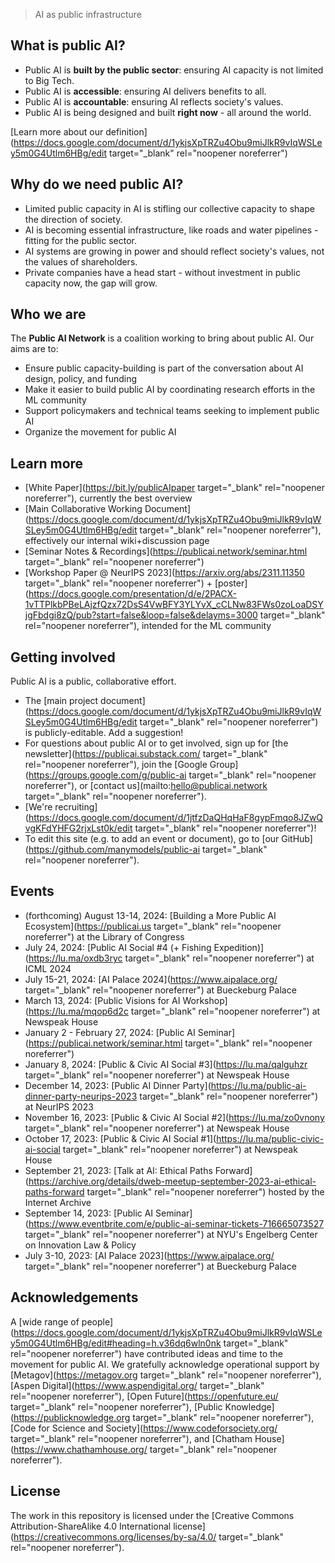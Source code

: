 > AI as public infrastructure

## What is public AI?

- Public AI is **built by the public sector**: ensuring AI capacity is not limited to Big Tech.
- Public AI is **accessible**: ensuring AI delivers benefits to all.
- Public AI is **accountable**: ensuring AI reflects society's values.
- Public AI is being designed and built **right now** - all around the world.

[Learn more about our definition](https://docs.google.com/document/d/1ykjsXpTRZu4Obu9miJlkR9vIqWSLey5m0G4Utlm6HBg/edit target="_blank" rel="noopener noreferrer")

## Why do we need public AI?

- Limited public capacity in AI is stifling our collective capacity to shape the direction of society.
- AI is becoming essential infrastructure, like roads and water pipelines - fitting for the public sector.
- AI systems are growing in power and should reflect society's values, not the values of shareholders.
- Private companies have a head start - without investment in public capacity now, the gap will grow.

## Who we are

The **Public AI Network** is a coalition working to bring about public AI. Our aims are to:

- Ensure public capacity-building is part of the conversation about AI design, policy, and funding
- Make it easier to build public AI by coordinating research efforts in the ML community
- Support policymakers and technical teams seeking to implement public AI
- Organize the movement for public AI

## Learn more

- [White Paper](https://bit.ly/publicAIpaper target="_blank" rel="noopener noreferrer"), currently the best overview
- [Main Collaborative Working Document](https://docs.google.com/document/d/1ykjsXpTRZu4Obu9miJlkR9vIqWSLey5m0G4Utlm6HBg/edit target="_blank" rel="noopener noreferrer"), effectively our internal wiki+discussion page
- [Seminar Notes & Recordings](https://publicai.network/seminar.html target="_blank" rel="noopener noreferrer")
- [Workshop Paper @ NeurIPS 2023](https://arxiv.org/abs/2311.11350 target="_blank" rel="noopener noreferrer") + [poster](https://docs.google.com/presentation/d/e/2PACX-1vTTPlkbPBeLAjzfQzx72DsS4VwBFY3YLYvX_cCLNw83FWs0zoLoaDSYjgFbdgi8zQ/pub?start=false&loop=false&delayms=3000 target="_blank" rel="noopener noreferrer"), intended for the ML community

## Getting involved

Public AI is a public, collaborative effort.

- The [main project document](https://docs.google.com/document/d/1ykjsXpTRZu4Obu9miJlkR9vIqWSLey5m0G4Utlm6HBg/edit target="_blank" rel="noopener noreferrer") is publicly-editable. Add a suggestion!
- For questions about public AI or to get involved, sign up for [the newsletter](https://publicai.substack.com/ target="_blank" rel="noopener noreferrer"), join the [Google Group](https://groups.google.com/g/public-ai target="_blank" rel="noopener noreferrer"), or [contact us](mailto:hello@publicai.network target="_blank" rel="noopener noreferrer").
- [We're recruiting](https://docs.google.com/document/d/1jtfzDaQHqHaF8gypFmqo8JZwQvgKFdYHFG2rjxLst0k/edit target="_blank" rel="noopener noreferrer")!
- To edit this site (e.g. to add an event or document), go to [our GitHub](https://github.com/manymodels/public-ai target="_blank" rel="noopener noreferrer").

## Events

- (forthcoming) August 13-14, 2024: [Building a More Public AI Ecosystem](https://publicai.us target="_blank" rel="noopener noreferrer") at the Library of Congress
- July 24, 2024: [Public AI Social #4 (+ Fishing Expedition)](https://lu.ma/oxdb3ryc target="_blank" rel="noopener noreferrer") at ICML 2024
- July 15-21, 2024: [AI Palace 2024](https://www.aipalace.org/ target="_blank" rel="noopener noreferrer") at Bueckeburg Palace
- March 13, 2024: [Public Visions for AI Workshop](https://lu.ma/mqop6d2c target="_blank" rel="noopener noreferrer") at Newspeak House
- January 2 - February 27, 2024: [Public AI Seminar](https://publicai.network/seminar.html target="_blank" rel="noopener noreferrer")
- January 8, 2024: [Public & Civic AI Social #3](https://lu.ma/qalguhzr target="_blank" rel="noopener noreferrer") at Newspeak House
- December 14, 2023: [Public AI Dinner Party](https://lu.ma/public-ai-dinner-party-neurips-2023 target="_blank" rel="noopener noreferrer") at NeurIPS 2023
- November 16, 2023: [Public & Civic AI Social #2](https://lu.ma/zo0vnony target="_blank" rel="noopener noreferrer") at Newspeak House
- October 17, 2023: [Public & Civic AI Social #1](https://lu.ma/public-civic-ai-social target="_blank" rel="noopener noreferrer") at Newspeak House
- September 21, 2023: [Talk at AI: Ethical Paths Forward](https://archive.org/details/dweb-meetup-september-2023-ai-ethical-paths-forward target="_blank" rel="noopener noreferrer") hosted by the Internet Archive
- September 14, 2023: [Public AI Seminar](https://www.eventbrite.com/e/public-ai-seminar-tickets-716665073527 target="_blank" rel="noopener noreferrer") at NYU's Engelberg Center on Innovation Law & Policy
- July 3-10, 2023: [AI Palace 2023](https://www.aipalace.org/ target="_blank" rel="noopener noreferrer") at Bueckeburg Palace

## Acknowledgements

A [wide range of people](https://docs.google.com/document/d/1ykjsXpTRZu4Obu9miJlkR9vIqWSLey5m0G4Utlm6HBg/edit#heading=h.v36dq6wln0nk target="_blank" rel="noopener noreferrer") have contributed ideas and time to the movement for public AI. We gratefully acknowledge operational support by [Metagov](https://metagov.org target="_blank" rel="noopener noreferrer"), [Aspen Digital](https://www.aspendigital.org/ target="_blank" rel="noopener noreferrer"), [Open Future](https://openfuture.eu/ target="_blank" rel="noopener noreferrer"), [Public Knowledge](https://publicknowledge.org target="_blank" rel="noopener noreferrer"), [Code for Science and Society](https://www.codeforsociety.org/ target="_blank" rel="noopener noreferrer"), and [Chatham House](https://www.chathamhouse.org/ target="_blank" rel="noopener noreferrer").

## License
The work in this repository is licensed under the [Creative Commons Attribution-ShareAlike 4.0 International license](https://creativecommons.org/licenses/by-sa/4.0/ target="_blank" rel="noopener noreferrer").
